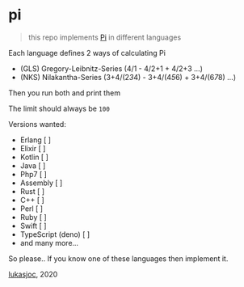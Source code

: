 # pi

> this repo implements [Pi](https://en.wikipedia.org/wiki/Pi) in different languages

Each language defines 2 ways of calculating Pi
- (GLS) Gregory-Leibnitz-Series (4/1 - 4/2+1 + 4/2+3 ...)
- (NKS) Nilakantha-Series (3+4/(2*3*4) - 3+4/(4*5*6) + 3+4/(6*7*8) ...)

Then you run both and print them

The limit should always be ``100``

Versions wanted:
- Erlang [ ]
- Elixir [ ]
- Kotlin [ ]
- Java [ ]
- Php7 [ ]
- Assembly [ ]
- Rust [ ]
- C++ [ ]
- Perl [ ]
- Ruby [ ]
- Swift [ ]
- TypeScript (deno) [ ]
- and many more...

So please.. If you know one of these languages then implement it.

[lukasjoc](https://lukasjoc.com), 2020

